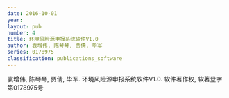 ```yaml
---
date: 2016-10-01
year: 
layout: pub
number: 4
title: 环境风险源申报系统软件V1.0
author: 袁增伟, 陈琴琴, 贾倩, 毕军
series: 0178975
classification: publications_software
---
```


袁增伟, 陈琴琴, 贾倩, 毕军. 环境风险源申报系统软件V1.0. 软件著作权, 软著登字第0178975号